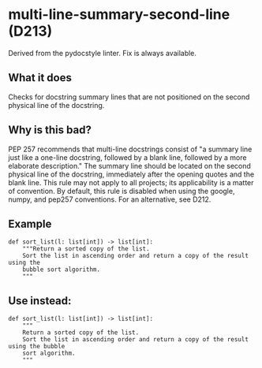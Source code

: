 # multi-line-summary-second-line (D213)
Derived from the pydocstyle linter.
Fix is always available.
## What it does
Checks for docstring summary lines that are not positioned on the second
physical line of the docstring.
## Why is this bad?
PEP 257 recommends that multi-line docstrings consist of "a summary line
just like a one-line docstring, followed by a blank line, followed by a
more elaborate description."
The summary line should be located on the second physical line of the
docstring, immediately after the opening quotes and the blank line.
This rule may not apply to all projects; its applicability is a matter of
convention. By default, this rule is disabled when using the google,
numpy, and pep257 conventions.
For an alternative, see D212.
## Example
```
def sort_list(l: list[int]) -> list[int]:
    """Return a sorted copy of the list.
    Sort the list in ascending order and return a copy of the result using the
    bubble sort algorithm.
    """
```
## Use instead:
```
def sort_list(l: list[int]) -> list[int]:
    """
    Return a sorted copy of the list.
    Sort the list in ascending order and return a copy of the result using the bubble
    sort algorithm.
    """
```